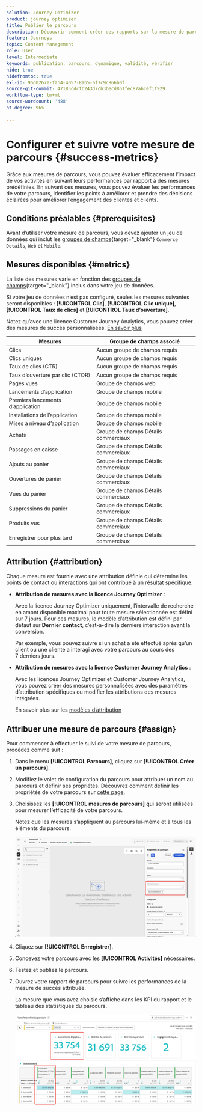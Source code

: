 ```yaml
---
solution: Journey Optimizer
product: journey optimizer
title: Publier le parcours
description: Découvrir comment créer des rapports sur la mesure de parcours de votre choix
feature: Journeys
topic: Content Management
role: User
level: Intermediate
keywords: publication, parcours, dynamique, validité, vérifier
hide: true
hidefromtoc: true
exl-id: 95d0267e-fab4-4057-8ab5-6f7c9c866b0f
source-git-commit: 47185cdcfb243d7cb3becd861fec87abcef1f929
workflow-type: tm+mt
source-wordcount: '488'
ht-degree: 96%

---
```


# Configurer et suivre votre mesure de parcours {#success-metrics}

Grâce aux mesures de parcours, vous pouvez évaluer efficacement l’impact de vos activités en suivant leurs performances par rapport à des mesures prédéfinies.
En suivant ces mesures, vous pouvez évaluer les performances de votre parcours, identifier les points à améliorer et prendre des décisions éclairées pour améliorer l’engagement des clientes et clients.

## Conditions préalables {#prerequisites}

Avant d’utiliser votre mesure de parcours, vous devez ajouter un jeu de données qui inclut les [groupes de champs](https://experienceleague.adobe.com/docs/experience-platform/xdm/tutorials/create-schema-ui.html?lang=fr#field-group){target="_blank"} `Commerce Details`, `Web` et `Mobile`.

## Mesures disponibles {#metrics}

La liste des mesures varie en fonction des [groupes de champs](https://experienceleague.adobe.com/docs/experience-platform/xdm/tutorials/create-schema-ui.html?lang=fr#field-group){target="_blank"} inclus dans votre jeu de données.

Si votre jeu de données n’est pas configuré, seules les mesures suivantes seront disponibles : **[!UICONTROL Clic]**, **[!UICONTROL Clic unique]**, **[!UICONTROL Taux de clics]** et **[!UICONTROL Taux d’ouverture]**.

Notez qu’avec une licence Customer Journey Analytics, vous pouvez créer des mesures de succès personnalisées. [En savoir plus](https://experienceleague.adobe.com/fr/docs/analytics-platform/using/cja-components/cja-calcmetrics/cm-workflow/participation-metric)


| Mesures | Groupe de champs associé |
|-|-|
| Clics | Aucun groupe de champs requis |
| Clics uniques | Aucun groupe de champs requis |
| Taux de clics (CTR) | Aucun groupe de champs requis |
| Taux d’ouverture par clic (CTOR) | Aucun groupe de champs requis |
| Pages vues | Groupe de champs web |
| Lancements d’application | Groupe de champs mobile |
| Premiers lancements d’application | Groupe de champs mobile |
| Installations de l’application | Groupe de champs mobile |
| Mises à niveau d’application | Groupe de champs mobile |
| Achats | Groupe de champs Détails commerciaux |
| Passages en caisse | Groupe de champs Détails commerciaux |
| Ajouts au panier | Groupe de champs Détails commerciaux |
| Ouvertures de panier | Groupe de champs Détails commerciaux |
| Vues du panier | Groupe de champs Détails commerciaux |
| Suppressions du panier | Groupe de champs Détails commerciaux |
| Produits vus | Groupe de champs Détails commerciaux |
| Enregistrer pour plus tard | Groupe de champs Détails commerciaux |

## Attribution {#attribution}

Chaque mesure est fournie avec une attribution définie qui détermine les points de contact ou interactions qui ont contribué à un résultat spécifique.

* **Attribution de mesures avec la licence Journey Optimizer** :

  Avec la licence Journey Optimizer uniquement, l’intervalle de recherche en amont disponible maximal pour toute mesure sélectionnée est défini sur 7 jours. Pour ces mesures, le modèle d’attribution est défini par défaut sur **Dernier contact**, c’est-à-dire la dernière interaction avant la conversion.

  Par exemple, vous pouvez suivre si un achat a été effectué après qu’un client ou une cliente a interagi avec votre parcours au cours des 7 derniers jours.

* **Attribution de mesures avec la licence Customer Journey Analytics** :

  Avec les licences Journey Optimizer et Customer Journey Analytics, vous pouvez créer des mesures personnalisées avec des paramètres d’attribution spécifiques ou modifier les attributions des mesures intégrées.

  En savoir plus sur les [modèles d’attribution](https://experienceleague.adobe.com/fr/docs/analytics-platform/using/cja-dataviews/component-settings/attribution#attribution-models)

## Attribuer une mesure de parcours {#assign}

Pour commencer à effectuer le suivi de votre mesure de parcours, procédez comme suit :

1. Dans le menu **[!UICONTROL Parcours]**, cliquez sur **[!UICONTROL Créer un parcours]**.

1. Modifiez le volet de configuration du parcours pour attribuer un nom au parcours et définir ses propriétés. Découvrez comment définir les propriétés de votre parcours sur [cette page](../building-journeys/journey-properties.md).

1. Choisissez les **[!UICONTROL mesures de parcours]** qui seront utilisées pour mesurer l’efficacité de votre parcours.

   Notez que les mesures s’appliquent au parcours lui-même et à tous les éléments du parcours.

   ![](assets/success_metric.png)

1. Cliquez sur **[!UICONTROL Enregistrer]**.

1. Concevez votre parcours avec les **[!UICONTROL Activités]** nécessaires.

1. Testez et publiez le parcours.

1. Ouvrez votre rapport de parcours pour suivre les performances de la mesure de succès attribuée.

   La mesure que vous avez choisie s’affiche dans les KPI du rapport et le tableau des statistiques du parcours.

   ![](assets/success_metric_2.png)
